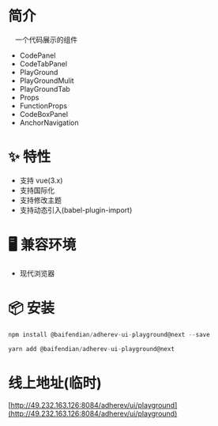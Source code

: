# 简介
&ensp;&ensp;一个代码展示的组件
- CodePanel
- CodeTabPanel
- PlayGround
- PlayGroundMulit
- PlayGroundTab
- Props
- FunctionProps
- CodeBoxPanel
- AnchorNavigation

# ✨ 特性
- 支持 vue(3.x)
- 支持国际化
- 支持修改主题
- 支持动态引入(babel-plugin-import)

# 🖥 兼容环境
- 现代浏览器

# 📦 安装
```javascript
npm install @baifendian/adherev-ui-playground@next --save
```

```javascript
yarn add @baifendian/adherev-ui-playground@next
```

# 线上地址(临时)
[http://49.232.163.126:8084/adherev/ui/playground](http://49.232.163.126:8084/adherev/ui/playground)

